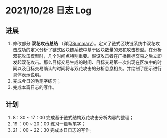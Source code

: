 # 2021/10/28 日志 Log

## 进展

1. 修改部分 **双花攻击总结** （详见[Summary](./../Double_Spending_Attacks/Summary_V1.md)）。定义了链式区块链系统中双花攻击成功的定义分析了链式区块链系统中基于区块数量的双花攻击模型。在分析双花攻击模型时，几个时间点特别重要。假设攻击者在广播目标交易之后立即发起双花攻击。那么目标交易生成的时间、目标交易第一次出现在区块中的时间以及目标交易确认的时间将与双花攻击的分析息息相关。并绘制了图示进行具体表示说明。
2. 完成今日的毛笔字练习；
3. 完成本篇日志的写作。



## 计划

1. 8：30 ~ 17：00 完成基于链式结构双花攻击分析内容的整理；
2. 19 ：00 ~ 20：00 练习一篇毛笔字；
3. 21 ：00 ~ 22：30 完成本日日志的写作。